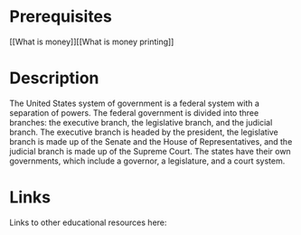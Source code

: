 # Prerequisites
[[What is money]][[What is money printing]]

# Description
  
The United States system of government is a federal system with a separation of powers. The federal government is divided into three branches: the executive branch, the legislative branch, and the judicial branch. The executive branch is headed by the president, the legislative branch is made up of the Senate and the House of Representatives, and the judicial branch is made up of the Supreme Court. The states have their own governments, which include a governor, a legislature, and a court system.

# Links
Links to other educational resources here:

